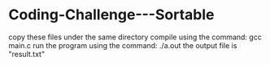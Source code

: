 # Coding-Challenge---Sortable
copy these files under the same directory
compile using the command: gcc main.c
run the program using the command: ./a.out
the output file is "result.txt"

